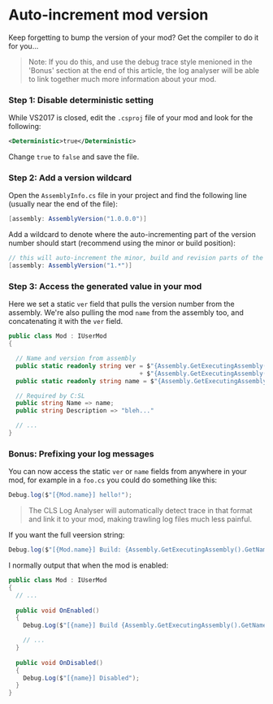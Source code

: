 # Auto-increment mod version

Keep forgetting to bump the version of your mod? Get the compiler to do it for you...

> Note: If you do this, and use the debug trace style menioned in the 'Bonus' section at the end of this article, the log analyser will be able to link together much more information about your mod.

### Step 1: Disable deterministic setting

While VS2017 is closed, edit the `.csproj` file of your mod and look for the following:

```xml
<Deterministic>true</Deterministic>
```

Change `true` to `false` and save the file.

### Step 2: Add a version wildcard

Open the `AssemblyInfo.cs` file in your project and find the following line (usually near the end of the file):

```csharp
[assembly: AssemblyVersion("1.0.0.0")]
```

Add a wildcard to denote where the auto-incrementing part of the version number should start (recommend using the minor or build position):

```csharp
// this will auto-increment the minor, build and revision parts of the version
[assembly: AssemblyVersion("1.*")]
```

### Step 3: Access the generated value in your mod

Here we set a static `ver` field that pulls the version number from the assembly. We're also pulling the mod `name` from the assembly too, and concatenating it with the `ver` field.

```csharp
public class Mod : IUserMod
{

  // Name and version from assembly
  public static readonly string ver = $"{Assembly.GetExecutingAssembly().GetName().Version.Major}."
                                    + $"{Assembly.GetExecutingAssembly().GetName().Version.Minor}";
  public static readonly string name = $"{Assembly.GetExecutingAssembly().GetName().Name} {ver}";

  // Required by C:SL
  public string Name => name;
  public string Description => "bleh..."

  // ...
}
```

### Bonus: Prefixing your log messages

You can now access the static `ver` or `name` fields from anywhere in your mod, for example in a `foo.cs` you could do something like this:

```csharp
Debug.log($"[{Mod.name}] hello!");
```

> The CLS Log Analyser will automatically detect trace in that format and link it to your mod, making trawling log files much less painful.

If you want the full veersion string:

```csharp
Debug.log($"[{Mod.name}] Build: {Assembly.GetExecutingAssembly().GetName().Version}");
```

I normally output that when the mod is enabled:

```csharp
public class Mod : IUserMod
{
  // ...
   
  public void OnEnabled()
  {
    Debug.Log($"[{name}] Build {Assembly.GetExecutingAssembly().GetName().Version} Enabled.");

    // ...
  }
  
  public void OnDisabled()
  {
    Debug.Log($"[{name}] Disabled");
  }
}
```
